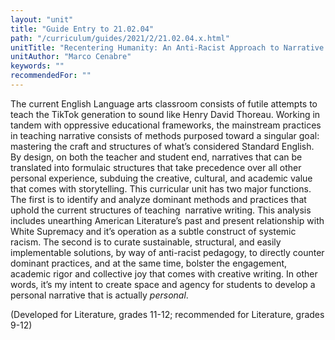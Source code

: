```yaml
---
layout: "unit"
title: "Guide Entry to 21.02.04"
path: "/curriculum/guides/2021/2/21.02.04.x.html"
unitTitle: "Recentering Humanity: An Anti-Racist Approach to Narrative Writing"
unitAuthor: "Marco Cenabre"
keywords: ""
recommendedFor: "" 
---
```

<main>
        <p><span>The current English Language arts classroom consists of futile attempts to teach the TikTok generation to sound like Henry David Thoreau. Working in tandem with oppressive educational frameworks, the mainstream practices in teaching narrative consists of methods purposed toward a singular goal: mastering the craft and structures of what&rsquo;s considered Standard English. By design, on both the teacher and student end, narratives that can be translated into formulaic structures that take precedence over all other personal experience, subduing the creative, cultural, and academic value that comes with storytelling. This curricular unit has two major functions. The first is to identify and analyze dominant methods and practices that uphold the current structures of teaching&nbsp; narrative writing. This analysis includes unearthing American Literature&rsquo;s past and present relationship with White Supremacy and it&rsquo;s operation as a subtle construct of systemic racism. The second is to curate sustainable, structural, and easily implementable solutions, by way of anti-racist pedagogy, to directly counter dominant practices, and at the same time, bolster the engagement, academic rigor and collective joy that comes with creative writing. In other words, it&rsquo;s my intent to create space and agency for students to develop a personal narrative that is actually <em>personal</em>. </span></p>
<p>(Developed for Literature, grades 11-12; recommended for Literature, grades 9-12)</p>
</main>
